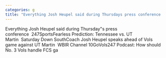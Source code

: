 ```yaml
---
categories: g
title: "Everything Josh Heupel said during Thursdays press conference  247Sports"
---
```

Everything Josh Heupel said during Thursday"s press conference&nbsp;&nbsp;247SportsFearless Prediction: Tennessee vs. UT Martin&nbsp;&nbsp;Saturday Down SouthCoach Josh Heupel speaks ahead of Vols game against UT Martin&nbsp;&nbsp;WBIR Channel 10GoVols247 Podcast: How should No. 3 Vols handle FCS ga